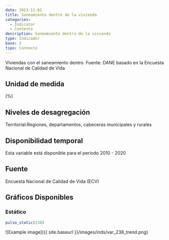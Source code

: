 ```yaml
---
date: 2023-11-01
title: Saneamiento dentro de la vivienda
categories:
  - Indicator
  - Contexto
description: Saneamiento dentro de la vivienda
type: Indicador
base: 2
tipo: Contexto
--- 
```


Viviendas con el saneamiento dentro.
Fuente: DANE basado en la Encuesta Nacional de Calidad de Vida

## Unidad de medida
(%)

## Niveles de desagregación
Territorial:Regiones, departamentos, cabeceras municipales y rurales

## Disponibilidad temporal
Esta variable está disponible para el periodo 2010 - 2020

## Fuente
Encuesta Nacional de Calidad de Vida (ECV)

## Gráficos Disponibles

### Estático

``` R
pulso_static(238)
```

![Example image]({{ site.baseurl }}/images/inds/var_238_trend.png)